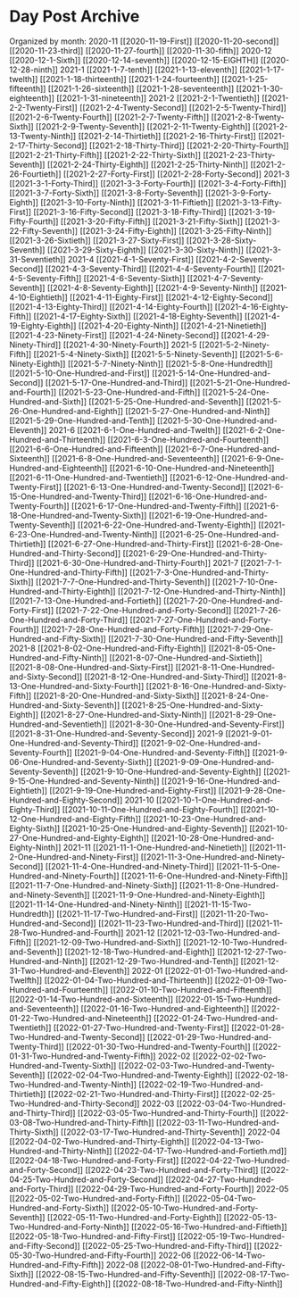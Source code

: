 # Day Post Archive

Organized by month:
2020-11
[[2020-11-19-First]]
[[2020-11-20-second]]
[[2020-11-23-third]]
[[2020-11-27-fourth]]
[[2020-11-30-fifth]]
2020-12
[[2020-12-1-Sixth]]
[[2020-12-14-seventh]]
[[2020-12-15-EIGHTH]]
[[2020-12-28-ninth]]
2021-1
[[2021-1-7-tenth]]
[[2021-1-13-eleventh]]
[[2021-1-17-twelth]]
[[2021-1-18-thirteenth]]
[[2021-1-24-fourteenth]]
[[2021-1-25-fifteenth]]
[[2021-1-26-sixteenth]]
[[2021-1-28-seventeenth]]
[[2021-1-30-eighteenth]]
[[2021-1-31-nineteenth]]
2021-2
[[2021-2-1-Twentieth]]
[[2021-2-2-Twenty-First]]
[[2021-2-4-Twenty-Second]]
[[2021-2-5-Twenty-Third]]
[[2021-2-6-Twenty-Fourth]]
[[2021-2-7-Twenty-Fifth]]
[[2021-2-8-Twenty-Sixth]]
[[2021-2-9-Twenty-Seventh]]
[[2021-2-11-Twenty-Eighth]]
[[2021-2-13-Twenty-Ninth]]
[[2021-2-14-Thirtieth]]
[[2021-2-16-Thirty-First]]
[[2021-2-17-Thirty-Second]]
[[2021-2-18-Thirty-Third]]
[[2021-2-20-Thirty-Fourth]]
[[2021-2-21-Thirty-Fifth]]
[[2021-2-22-Thirty-Sixth]]
[[2021-2-23-Thirty-Seventh]]
[[2021-2-24-Thirty-Eighth]]
[[2021-2-25-Thirty-Ninth]]
[[2021-2-26-Fourtieth]]
[[2021-2-27-Forty-First]]
[[2021-2-28-Forty-Second]]
2021-3
[[2021-3-1-Forty-Third]]
[[2021-3-3-Forty-Fourth]]
[[2021-3-4-Forty-Fifth]]
[[2021-3-7-Forty-Sixth]]
[[2021-3-8-Forty-Seventh]]
[[2021-3-9-Forty-Eighth]]
[[2021-3-10-Forty-Ninth]]
[[2021-3-11-Fiftieth]]
[[2021-3-13-Fifty-First]]
[[2021-3-16-Fifty-Second]]
[[2021-3-18-Fifty-Third]]
[[2021-3-19-Fifty-Fourth]]
[[2021-3-20-Fifty-Fifth]]
[[2021-3-21-Fifty-Sixth]]
[[2021-3-22-Fifty-Seventh]]
[[2021-3-24-Fifty-Eighth]]
[[2021-3-25-Fifty-Ninth]]
[[2021-3-26-Sixtieth]]
[[2021-3-27-Sixty-First]]
[[2021-3-28-Sixty-Seventh]]
[[2021-3-29-Sixty-Eighth]]
[[2021-3-30-Sixty-Ninth]]
[[2021-3-31-Seventieth]]
2021-4
[[2021-4-1-Seventy-First]]
[[2021-4-2-Seventy-Second]]
[[2021-4-3-Seventy-Third]]
[[2021-4-4-Seventy-Fourth]]
[[2021-4-5-Seventy-Fifth]]
[[2021-4-6-Seventy-Sixth]]
[[2021-4-7-Seventy-Seventh]]
[[2021-4-8-Seventy-Eighth]]
[[2021-4-9-Seventy-Ninth]]
[[2021-4-10-Eightieth]]
[[2021-4-11-Eighty-First]]
[[2021-4-12-Eighty-Second]]
[[2021-4-13-Eighty-Third]]
[[2021-4-14-Eighty-Fourth]]
[[2021-4-16-Eighty-Fifth]]
[[2021-4-17-Eighty-Sixth]]
[[2021-4-18-Eighty-Seventh]]
[[2021-4-19-Eighty-Eighth]]
[[2021-4-20-Eighty-Ninth]]
[[2021-4-21-Ninetieth]]
[[2021-4-23-Ninety-First]]
[[2021-4-24-Ninety-Second]]
[[2021-4-29-Ninety-Third]]
[[2021-4-30-Ninety-Fourth]]
2021-5
[[2021-5-2-Ninety-Fifth]]
[[2021-5-4-Ninety-Sixth]]
[[2021-5-5-Ninety-Seventh]]
[[2021-5-6-Ninety-Eighth]]
[[2021-5-7-Ninety-Ninth]]
[[2021-5-8-One-Hundredth]]
[[2021-5-10-One-Hundred-and-First]]
[[2021-5-14-One-Hundred-and-Second]]
[[2021-5-17-One-Hundred-and-Third]]
[[2021-5-21-One-Hundred-and-Fourth]]
[[2021-5-23-One-Hundred-and-Fifth]]
[[2021-5-24-One-Hundred-and-Sixth]]
[[2021-5-25-One-Hundred-and-Seventh]]
[[2021-5-26-One-Hundred-and-Eighth]]
[[2021-5-27-One-Hundred-and-Ninth]]
[[2021-5-29-One-Hundred-and-Tenth]]
[[2021-5-30-One-Hundred-and-Eleventh]]
2021-6
[[2021-6-1-One-Hundred-and-Twelth]]
[[2021-6-2-One-Hundred-and-Thirteenth]]
[[2021-6-3-One-Hundred-and-Fourteenth]]
[[2021-6-6-One-Hundred-and-Fifteenth]]
[[2021-6-7-One-Hundred-and-Sixteenth]]
[[2021-6-8-One-Hundred-and-Seventeenth]]
[[2021-6-9-One-Hundred-and-Eighteenth]]
[[2021-6-10-One-Hundred-and-Nineteenth]]
[[2021-6-11-One-Hundred-and-Twentieth]]
[[2021-6-12-One-Hundred-and-Twenty-First]]
[[2021-6-13-One-Hundred-and-Twenty-Second]]
[[2021-6-15-One-Hundred-and-Twenty-Third]]
[[2021-6-16-One-Hundred-and-Twenty-Fourth]]
[[2021-6-17-One-Hundred-and-Twenty-Fifth]]
[[2021-6-18-One-Hundred-and-Twenty-Sixth]]
[[2021-6-19-One-Hundred-and-Twenty-Seventh]]
[[2021-6-22-One-Hundred-and-Twenty-Eighth]]
[[2021-6-23-One-Hundred-and-Twenty-Ninth]]
[[2021-6-25-One-Hundred-and-Thirtieth]]
[[2021-6-27-One-Hundred-and-Thirty-First]]
[[2021-6-28-One-Hundred-and-Thirty-Second]]
[[2021-6-29-One-Hundred-and-Thirty-Third]]
[[2021-6-30-One-Hundred-and-Thirty-Fourth]]
2021-7
[[2021-7-1-One-Hundred-and-Thirty-Fifth]]
[[2021-7-3-One-Hundred-and-Thirty-Sixth]]
[[2021-7-7-One-Hundred-and-Thirty-Seventh]]
[[2021-7-10-One-Hundred-and-Thirty-Eighth]]
[[2021-7-12-One-Hundred-and-Thirty-Ninth]]
[[2021-7-13-One-Hundred-and-Fortieth]]
[[2021-7-20-One-Hundred-and-Forty-First]]
[[2021-7-22-One-Hundred-and-Forty-Second]]
[[2021-7-26-One-Hundred-and-Forty-Third]]
[[2021-7-27-One-Hundred-and-Forty-Fourth]]
[[2021-7-28-One-Hundred-and-Forty-Fifth]]
[[2021-7-29-One-Hundred-and-Fifty-Sixth]]
[[2021-7-30-One-Hundred-and-Fifty-Seventh]]
2021-8
[[2021-8-02-One-Hundred-and-Fifty-Eighth]]
[[2021-8-05-One-Hundred-and-Fifty-Ninth]]
[[2021-8-07-One-Hundred-and-Sixtieth]]
[[2021-8-08-One-Hundred-and-Sixty-First]]
[[2021-8-11-One-Hundred-and-Sixty-Second]]
[[2021-8-12-One-Hundred-and-Sixty-Third]]
[[2021-8-13-One-Hundred-and-Sixty-Fourth]]
[[2021-8-16-One-Hundred-and-Sixty-Fifth]]
[[2021-8-20-One-Hundred-and-Sixty-Sixth]]
[[2021-8-24-One-Hundred-and-Sixty-Seventh]]
[[2021-8-25-One-Hundred-and-Sixty-Eighth]]
[[2021-8-27-One-Hundred-and-Sixty-Ninth]]
[[2021-8-29-One-Hundred-and-Seventieth]]
[[2021-8-30-One-Hundred-and-Seventy-First]]
[[2021-8-31-One-Hundred-and-Seventy-Second]]
2021-9
[[2021-9-01-One-Hundred-and-Seventy-Third]]
[[2021-9-02-One-Hundred-and-Seventy-Fourth]]
[[2021-9-04-One-Hundred-and-Seventy-Fifth]]
[[2021-9-06-One-Hundred-and-Seventy-Sixth]]
[[2021-9-09-One-Hundred-and-Seventy-Seventh]]
[[2021-9-10-One-Hundred-and-Seventy-Eighth]]
[[2021-9-15-One-Hundred-and-Seventy-Ninth]]
[[2021-9-16-One-Hundred-and-Eightieth]]
[[2021-9-19-One-Hundred-and-Eighty-First]]
[[2021-9-28-One-Hundred-and-Eighty-Second]]
2021-10
[[2021-10-1-One-Hundred-and-Eighty-Third]]
[[2021-10-11-One-Hundred-and-Eighty-Fourth]]
[[2021-10-12-One-Hundred-and-Eighty-Fifth]]
[[2021-10-23-One-Hundred-and-Eighty-Sixth]]
[[2021-10-25-One-Hundred-and-Eighty-Seventh]]
[[2021-10-27-One-Hundred-and-Eighty-Eighth]]
[[2021-10-28-One-Hundred-and-Eighty-Ninth]]
2021-11
[[2021-11-1-One-Hundred-and-Ninetieth]]
[[2021-11-2-One-Hundred-and-Ninety-First]]
[[2021-11-3-One-Hundred-and-Ninety-Second]]
[[2021-11-4-One-Hundred-and-Ninety-Third]]
[[2021-11-5-One-Hundred-and-Ninety-Fourth]]
[[2021-11-6-One-Hundred-and-Ninety-Fifth]]
[[2021-11-7-One-Hundred-and-Ninety-Sixth]]
[[2021-11-8-One-Hundred-and-Ninety-Seventh]]
[[2021-11-9-One-Hundred-and-Ninety-Eighth]]
[[2021-11-14-One-Hundred-and-Ninety-Ninth]]
[[2021-11-15-Two-Hundredth]]
[[2021-11-17-Two-Hundred-and-First]]
[[2021-11-20-Two-Hundred-and-Second]]
[[2021-11-23-Two-Hundred-and-Third]]
[[2021-11-28-Two-Hundred-and-Fourth]]
2021-12
[[2021-12-03-Two-Hundred-and-Fifth]]
[[2021-12-09-Two-Hundred-and-Sixth]]
[[2021-12-10-Two-Hundred-and-Seventh]]
[[2021-12-18-Two-Hundred-and-Eighth]]
[[2021-12-27-Two-Hundred-and-Ninth]]
[[2021-12-29-Two-Hundred-and-Tenth]]
[[2021-12-31-Two-Hundred-and-Eleventh]]
2022-01
[[2022-01-01-Two-Hundred-and-Twelfth]]
[[2022-01-04-Two-Hundred-and-Thirteenth]]
[[2022-01-09-Two-Hundred-and-Fourteenth]]
[[2022-01-10-Two-Hundred-and-Fifteenth]]
[[2022-01-14-Two-Hundred-and-Sixteenth]]
[[2022-01-15-Two-Hundred-and-Seventeenth]]
[[2022-01-16-Two-Hundred-and-Eighteenth]]
[[2022-01-22-Two-Hundred-and-Nineteenth]]
[[2022-01-24-Two-Hundred-and-Twentieth]]
[[2022-01-27-Two-Hundred-and-Twenty-First]]
[[2022-01-28-Two-Hundred-and-Twenty-Second]]
[[2022-01-29-Two-Hundred-and-Twenty-Third]]
[[2022-01-30-Two-Hundred-and-Twenty-Fourth]]
[[2022-01-31-Two-Hundred-and-Twenty-Fifth]]
2022-02
[[2022-02-02-Two-Hundred-and-Twenty-Sixth]]
[[2022-02-03-Two-Hundred-and-Twenty-Seventh]]
[[2022-02-04-Two-Hundred-and-Twenty-Eighth]]
[[2022-02-18-Two-Hundred-and-Twenty-Ninth]]
[[2022-02-19-Two-Hundred-and-Thirtieth]]
[[2022-02-21-Two-Hundred-and-Thirty-First]]
[[2022-02-25-Two-Hundred-and-Thirty-Second]]
2022-03
[[2022-03-04-Two-Hundred-and-Thirty-Third]]
[[2022-03-05-Two-Hundred-and-Thirty-Fourth]]
[[2022-03-08-Two-Hundred-and-Thirty-Fifth]]
[[2022-03-11-Two-Hundred-and-Thirty-Sixth]]
[[2022-03-17-Two-Hundred-and-Thirty-Seventh]]
2022-04
[[2022-04-02-Two-Hundred-and-Thirty-Eighth]]
[[2022-04-13-Two-Hundred-and-Thirty-Ninth]]
[[2022-04-17-Two-Hundred-and-Fortieth.md]]
[[2022-04-18-Two-Hundred-and-Forty-First]]
[[2022-04-22-Two-Hundred-and-Forty-Second]]
[[2022-04-23-Two-Hundred-and-Forty-Third]]
[[2022-04-25-Two-Hundred-and-Forty-Second]]
[[2022-04-27-Two-Hundred-and-Forty-Third]]
[[2022-04-29-Two-Hundred-and-Forty-Fourth]]
2022-05
[[2022-05-02-Two-Hundred-and-Forty-Fifth]]
[[2022-05-04-Two-Hundred-and-Forty-Sixth]]
[[2022-05-10-Two-Hundred-and-Forty-Seventh]]
[[2022-05-11-Two-Hundred-and-Forty-Eighth]]
[[2022-05-13-Two-Hundred-and-Forty-Ninth]]
[[2022-05-16-Two-Hundred-and-Fiftieth]]
[[2022-05-18-Two-Hundred-and-Fifty-First]]
[[2022-05-19-Two-Hundred-and-Fifty-Second]]
[[2022-05-25-Two-Hundred-and-Fifty-Third]]
[[2022-05-30-Two-Hundred-and-Fifty-Fourth]]
2022-06
[[2022-06-14-Two-Hundred-and-Fifty-Fifth]]
2022-08
[[2022-08-01-Two-Hundred-and-Fifty-Sixth]]
[[2022-08-15-Two-Hundred-and-Fifty-Seventh]]
[[2022-08-17-Two-Hundred-and-Fifty-Eighth]]
[[2022-08-18-Two-Hundred-and-Fifty-Ninth]]